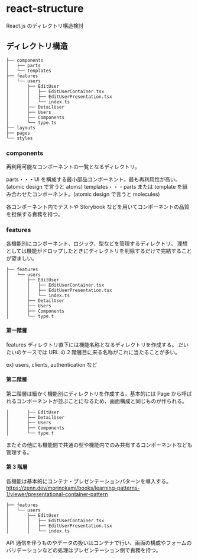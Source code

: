 # react-structure

React.js のディレクトリ構造検討

## ディレクトリ構造

```
├── components
│   ├── parts
│   └── templates
├── features
│   └── users
│       ├── EditUser
│       │   ├── EditUserContainer.tsx
│       │   ├── EditUserPresentation.tsx
│       │   └── index.ts
│       ├── DetailUser
│       ├── Users
│       ├── Components
│       └── type.ts
├── layouts
├── pages
└── styles
```

### components

再利用可能なコンポーネントの一覧となるディレクトリ。

parts・・・UI を構成する最小部品コンポーネント。最も再利用性が高い。(atomic design で言うと atoms)
templates・・・parts または template を組み合わせたコンポーネント。(atomic design で言うと molecules)

各コンポーネント内でテストや Storybook などを用いてコンポーネントの品質を担保する責務を持つ。

### features

各機能別にコンポーネント、ロジック、型などを管理するディレクトリ。
理想としては機能がドロップしたときにディレクトリを削除するだけで完結することが望ましい。

```
├── features
│   └── users
│       ├── EditUser
│       │   ├── EditUserContainer.tsx
│       │   ├── EditUserPresentation.tsx
│       │   └── index.ts
│       ├── DetailUser
│       ├── Users
│       ├── Components
│       └── type.t
```

#### 第一階層

features ディレクトリ直下には機能名称となるディレクトリを作成する。
だいたいのケースでは URL の 2 階層目に来る名称がこれに当たることが多い。

ex) users, clients, authentication など

#### 第二階層

第二階層は細かく機能別にディレクトリを作成する。基本的には Page から呼ばれるコンポーネントが並ぶことになるため、画面構成と同じものが作られる。

```
│       ├── EditUser
│       ├── DetailUser
│       ├── Users
│       ├── Components
│       └── type.t
```

またその他にも機能間で共通の型や機能内でのみ共有するコンポーネントなども管理する。

#### 第 3 階層

各機能は基本的にコンテナ・プレゼンテーションパターンを導入する。
https://zenn.dev/morinokami/books/learning-patterns-1/viewer/presentational-container-pattern

```
├── features
│   └── users
│       ├── EditUser
│       │   ├── EditUserContainer.tsx
│       │   ├── EditUserPresentation.tsx
│       │   └── index.ts
```

API 通信を伴うものやデータの扱いはコンテナで行い、画面の構成やフォームのバリデーションなどの処理はプレゼンテーション側で責務を持つ。

